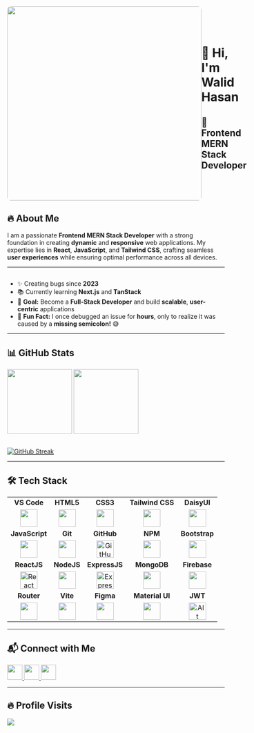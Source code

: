 <div style="display: flex; align-items: center;">
<img src="https://i.ibb.co.com/0jLN39Z9/Screenshot-2025-02-06-202055.png" height="450" style="border-radius: 8px;" />


  <div>
    <h1>👋 Hi, I'm Walid Hasan</h1>
    <h2>🚀 Frontend MERN Stack Developer</h2>
  </div>
</div>

## 🔥 About Me  
I am a passionate **Frontend MERN Stack Developer** with a strong foundation in creating **dynamic** and **responsive** web applications. My expertise lies in **React**, **JavaScript**, and **Tailwind CSS**, crafting seamless **user experiences** while ensuring optimal performance across all devices.  

---
##


- ✨ Creating bugs since **2023**  
- 📚 Currently learning **Next.js** and **TanStack**  
- 🎯 **Goal:** Become a **Full-Stack Developer** and build **scalable**, **user-centric** applications  
- 🎲 **Fun Fact:** I once debugged an issue for **hours**, only to realize it was caused by a **missing semicolon!** 😅  

---

## 📊 GitHub Stats  

<div align="left">
  <img src="https://github-readme-stats.vercel.app/api?username=walid-official&show_icons=true&count_private=true&theme=dracula" height="150" />
  <img src="https://github-readme-stats.vercel.app/api/top-langs?username=walid-official&layout=compact&theme=dracula" height="150" />
</div>

##

<div>
  <a href="https://git.io/streak-stats">
  <img src="https://nirzak-streak-stats.vercel.app?user=walid-official&theme=dark" alt="GitHub Streak" />
</a>
</div>

---

## 🛠️ Tech Stack  


<table style="width:100%;">
  <tr>
    <td align="center"><strong>VS Code</strong></td>
    <td align="center"><strong>HTML5</strong></td>
    <td align="center"><strong>CSS3</strong></td>
    <td align="center"><strong>Tailwind CSS</strong></td>
    <td align="center"><strong>DaisyUI</strong></td>
  </tr>
  <tr>
    <td align="center"><img src="https://cdn.jsdelivr.net/gh/devicons/devicon/icons/vscode/vscode-original.svg" height="40"/></td>
    <td align="center"><img src="https://cdn.jsdelivr.net/gh/devicons/devicon/icons/html5/html5-original.svg" height="40"/></td>
    <td align="center"><img src="https://cdn.jsdelivr.net/gh/devicons/devicon/icons/css3/css3-original.svg" height="40"/></td>
      <td align="center"><img src="https://cdn.jsdelivr.net/gh/devicons/devicon/icons/tailwindcss/tailwindcss-original.svg" height="40"/></td>
    <td align="center"><img src="https://avatars.githubusercontent.com/u/76870092?s=200&v=4" height="40"></td>
  
  </tr>
  <tr>
    <td align="center"><strong>JavaScript</strong></td>
    <td align="center"><strong>Git</strong></td>
    <td align="center"><strong>GitHub</strong></td>
    <td align="center"><strong>NPM</strong></td>
    <td align="center"><strong>Bootstrap</strong></td>
  </tr>
  <tr>
    <td align="center"><img src="https://cdn.jsdelivr.net/gh/devicons/devicon/icons/javascript/javascript-original.svg" height="40"/></td>
    <td align="center"><img src="https://cdn.jsdelivr.net/gh/devicons/devicon/icons/git/git-original.svg" height="40"/></td>
    <td align="center"><img src="https://camo.githubusercontent.com/dbe4ba9617b5f2b9c3c12682ab9b2c687078af1cd25a2f545461157d8e1e7401/68747470733a2f2f736b696c6c69636f6e732e6465762f69636f6e733f693d676974687562" alt="GitHub Icon" height="40" />
</td>
    <td align="center"><img src="https://cdn.jsdelivr.net/gh/devicons/devicon/icons/npm/npm-original-wordmark.svg" height="40"/></td>
    <td align="center"><img src="https://cdn.jsdelivr.net/gh/devicons/devicon/icons/bootstrap/bootstrap-original.svg" height="40"/></td>
  </tr>
  <tr>
    <td align="center"><strong>ReactJS</strong></td>
    <td align="center"><strong>NodeJS</strong></td>
    <td align="center"><strong>ExpressJS</strong></td>
    <td align="center"><strong>MongoDB</strong></td>
    <td align="center"><strong>Firebase</strong></td>
  </tr>
  <tr>
    <td align="center"><img src="https://camo.githubusercontent.com/0fcf9befefc83e207ed36bdeb3ac4f6c99132571ddb0f44e7a6ac872b0723352/68747470733a2f2f74656368737461636b2d67656e657261746f722e76657263656c2e6170702f72656163742d69636f6e2e737667" alt="React Icon" height="40" />
</td>
    <td align="center"><img src="https://cdn.jsdelivr.net/gh/devicons/devicon/icons/nodejs/nodejs-original.svg" height="40"/></td>
    <td align="center"><img src="https://camo.githubusercontent.com/eed59029fe16e0f33431721522fb0eede534a072db478245b89b6bc4ab1b10f3/68747470733a2f2f736b696c6c69636f6e732e6465762f69636f6e733f693d65787072657373" alt="Express.js Icon" height="40" />
</td>
    <td align="center"><img src="https://cdn.jsdelivr.net/gh/devicons/devicon/icons/mongodb/mongodb-original.svg" height="40"/></td>
    <td align="center"><img src="https://cdn.jsdelivr.net/gh/devicons/devicon/icons/firebase/firebase-plain.svg" height="40"/></td>
  </tr>
  <tr>
    <td align="center"><strong>Router</strong></td>
    <td align="center"><strong>Vite</strong></td>
    <td align="center"><strong>Figma</strong></td>
    <td align="center"><strong>Material UI</strong></td>
    <td align="center"><strong>JWT</strong></td>
  </tr>
  <tr>
    <td align="center"><img src="https://cdn.jsdelivr.net/gh/devicons/devicon/icons/react/react-original.svg" height="40"/></td>
    <td align="center"><img src="https://cdn.jsdelivr.net/gh/devicons/devicon/icons/vite/vite-original.svg" height="40"/></td>
    <td align="center"><img src="https://cdn.jsdelivr.net/gh/devicons/devicon/icons/figma/figma-original.svg" height="40"/></td>
    <td align="center"><img src="https://cdn.jsdelivr.net/gh/devicons/devicon/icons/materialui/materialui-original.svg" height="40"/></td>
    <td align="center"><img src="https://camo.githubusercontent.com/5f77e0dcd4bf05df1401e866295f89e2c877ff5bc317e5210c062cfa6ca33065/68747470733a2f2f692e6962622e636f2e636f6d2f514a64733131302f69636f6e31342e706e67" alt="Alt Text" height="40" />
</td>
  </tr>
</table>




---

## 📬 Connect with Me  

<div align="left">
  <a href="https://discord.com/channels/1256295350591815741/1256295351380611205" target="_blank">
    <img src="https://img.shields.io/static/v1?message=Discord&logo=discord&label=&color=7289DA&logoColor=white&labelColor=&style=for-the-badge" height="35" />
  </a>
  <a href="mailto:your-email@gmail.com" target="_blank">
    <img src="https://img.shields.io/static/v1?message=Gmail&logo=gmail&label=&color=D14836&logoColor=white&labelColor=&style=for-the-badge" height="35" />
  </a>
  <a href="https://www.linkedin.com/in/walidhasan87/" target="_blank">
    <img src="https://img.shields.io/static/v1?message=LinkedIn&logo=linkedin&label=&color=0077B5&logoColor=white&labelColor=&style=for-the-badge" height="35" />
  </a>
</div>

---

## 🔥 Profile Visits  

<div align="left">
  <img src="https://profile-counter.glitch.me/walid-official/count.svg?" />
</div>

